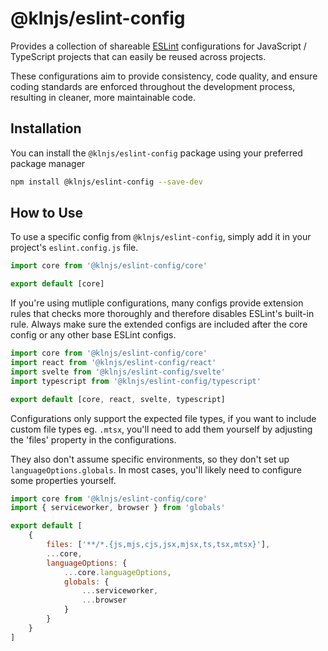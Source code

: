 # @klnjs/eslint-config

Provides a collection of shareable [ESLint] configurations for JavaScript / TypeScript projects that can easily be reused across projects.

These configurations aim to provide consistency, code quality, and ensure coding standards are enforced throughout the development process, resulting in cleaner, more maintainable code.

## Installation

You can install the `@klnjs/eslint-config` package using your preferred package manager

```bash
npm install @klnjs/eslint-config --save-dev
```

## How to Use

To use a specific config from `@klnjs/eslint-config`, simply add it in your project's `eslint.config.js` file.

```js
import core from '@klnjs/eslint-config/core'

export default [core]
```

If you're using mutliple configurations, many configs provide extension rules that checks more thoroughly and therefore disables ESLint's built-in rule. Always make sure the extended configs are included after the core config or any other base ESLint configs.

```js
import core from '@klnjs/eslint-config/core'
import react from '@klnjs/eslint-config/react'
import svelte from '@klnjs/eslint-config/svelte'
import typescript from '@klnjs/eslint-config/typescript'

export default [core, react, svelte, typescript]
```

Configurations only support the expected file types, if you want to include custom file types eg. `.mtsx`, you'll need to add them yourself by adjusting the 'files' property in the configurations.

They also don't assume specific environments, so they don't set up `languageOptions.globals`. In most cases, you'll likely need to configure some properties yourself.

```js
import core from '@klnjs/eslint-config/core'
import { serviceworker, browser } from 'globals'

export default [
	{
		files: ['**/*.{js,mjs,cjs,jsx,mjsx,ts,tsx,mtsx}'],
		...core,
		languageOptions: {
			...core.languageOptions,
			globals: {
				...serviceworker,
				...browser
			}
		}
	}
]
```

[eslint]: https://github.com/eslint/eslint
